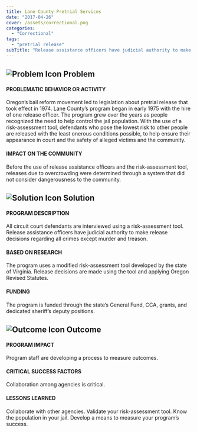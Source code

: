 ```yaml
---
title: Lane County Pretrial Services
date: "2017-04-26"
cover: /assets/correctional.png
categories:
  - "Correctional"
tags:
  - "pretrial release"
subTitle: "Release assistance officers have judicial authority to make release decisions using a risk assessment tool that takes a number of factors into account, including danger to the community."
---
```

## ![Problem Icon](https://github.com/google/material-design-icons/raw/master/alert/1x_web/ic_error_outline_black_48dp.png "Problem") Problem

#### PROBLEMATIC BEHAVIOR OR ACTIVITY

Oregon’s bail reform movement led to legislation about pretrial release that took effect in 1974. Lane County’s program began in early 1975 with the hire of one release officer. The program grew over the years as people recognized the need to help control the jail population. With the use of a risk-assessment tool, defendants who pose the lowest risk to other people are released with the least onerous conditions possible, to help ensure their appearance in court and the safety of alleged victims and the community.

#### IMPACT ON THE COMMUNITY

Before the use of release assistance officers and the risk-assessment tool, releases due to overcrowding were determined through a system that did not consider dangerousness to the community.

## ![Solution Icon](https://github.com/google/material-design-icons/raw/master/action/1x_web/ic_lightbulb_outline_black_48dp.png "Solution") Solution

#### PROGRAM DESCRIPTION

All circuit court defendants are interviewed using a risk-assessment tool. Release assistance officers have judicial authority to make release decisions regarding all crimes except murder and treason.

#### BASED ON RESEARCH

The program uses a modified risk-assessment tool developed by the state of Virginia. Release decisions are made using the tool and applying Oregon Revised Statutes.

#### FUNDING

The program is funded through the state’s General Fund, CCA, grants, and dedicated sheriff’s deputy positions.

## ![Outcome Icon](https://github.com/google/material-design-icons/raw/master/action/1x_web/ic_view_list_black_48dp.png "Outcome") Outcome

#### PROGRAM IMPACT

Program staff are developing a process to measure outcomes.

#### CRITICAL SUCCESS FACTORS

Collaboration among agencies is critical.

#### LESSONS LEARNED

Collaborate with other agencies. Validate your risk-assessment tool. Know the population in your jail. Develop a means to measure your program’s success.

